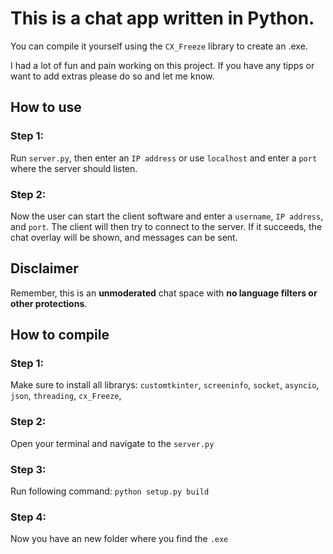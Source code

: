 # This is a chat app written in Python.

You can compile it yourself using the `CX_Freeze` library to create an .exe.

I had a lot of fun and pain working on this project.
If you have any tipps or want to add extras please do so and let me know.

## How to use
### **Step 1:**
Run `server.py`, then enter an `IP address` or use `localhost` and enter a `port` where the server should listen.

### **Step 2**:
Now the user can start the client software and enter a `username`, `IP address`, and `port`.
The client will then try to connect to the server. If it succeeds, the chat overlay will be shown, and messages can be sent.

## **Disclaimer**
Remember, this is an **unmoderated** chat space with **no language filters or other protections**. 


## How to compile
### **Step 1**:
Make sure to install all librarys:
`customtkinter`, 
`screeninfo`, 
`socket`, 
`asyncio`, 
`json`, 
`threading`, 
`cx_Freeze`,

### **Step 2:**
Open your terminal and navigate to the `server.py`

### **Step 3:**
Run following command: `python setup.py build`

### **Step 4:**
Now you have an new folder where you find the `.exe`
